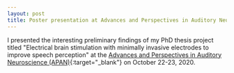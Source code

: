```yaml
---
layout: post
title: Poster presentation at Advances and Perspectives in Auditory Neuroscience (APAN)
---
```


I presented the interesting preliminary findings of my PhD thesis project titled "Electrical brain stimulation with minimally invasive electrodes to improve speech perception" at the [Advances and Perspectives in Auditory Neuroscience (APAN)](https://www.med.upenn.edu/apan/){:target="_blank"} on October 22-23, 2020.
